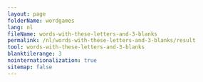 ```yaml
---
layout: page
folderName: wordgames
lang: nl
fileName: words-with-these-letters-and-3-blanks
permalink: /nl/words-with-these-letters-and-3-blanks/result
tool: words-with-these-letters-and-3-blanks
blanktilerange: 3
nointernationalization: true
sitemap: false
---
```

